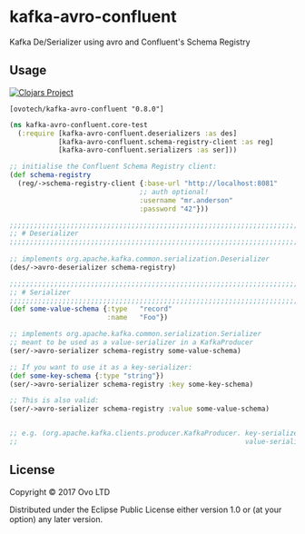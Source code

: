 # kafka-avro-confluent

Kafka De/Serializer using avro and Confluent's Schema Registry


## Usage

[![Clojars Project](https://img.shields.io/clojars/v/ovotech/kafka-avro-confluent.svg)](https://clojars.org/ovotech/kafka-avro-confluent)
```
[ovotech/kafka-avro-confluent "0.8.0"]
```


```clojure
(ns kafka-avro-confluent.core-test
  (:require [kafka-avro-confluent.deserializers :as des]
            [kafka-avro-confluent.schema-registry-client :as reg]
            [kafka-avro-confluent.serializers :as ser]))

;; initialise the Confluent Schema Registry client:
(def schema-registry
  (reg/->schema-registry-client {:base-url "http://localhost:8081"
                                ;; auth optional!
                                :username "mr.anderson"
                                :password "42"}))

;;;;;;;;;;;;;;;;;;;;;;;;;;;;;;;;;;;;;;;;;;;;;;;;;;;;;;;;;;;;;;;;;;;;;;;;;;;;;;;;
;; # Deserializer
;;;;;;;;;;;;;;;;;;;;;;;;;;;;;;;;;;;;;;;;;;;;;;;;;;;;;;;;;;;;;;;;;;;;;;;;;;;;;;;;
 
;; implements org.apache.kafka.common.serialization.Deserializer
(des/->avro-deserializer schema-registry)

;;;;;;;;;;;;;;;;;;;;;;;;;;;;;;;;;;;;;;;;;;;;;;;;;;;;;;;;;;;;;;;;;;;;;;;;;;;;;;;;
;; # Serializer
;;;;;;;;;;;;;;;;;;;;;;;;;;;;;;;;;;;;;;;;;;;;;;;;;;;;;;;;;;;;;;;;;;;;;;;;;;;;;;;;
(def some-value-schema {:type   "record"
                        :name   "Foo"})

;; implements org.apache.kafka.common.serialization.Serializer
;; meant to be used as a value-serializer in a KafkaProducer
(ser/->avro-serializer schema-registry some-value-schema)

;; If you want to use it as a key-serializer:
(def some-key-schema {:type "string"})
(ser/->avro-serializer schema-registry :key some-key-schema)

;; This is also valid:
(ser/->avro-serializer schema-registry :value some-value-schema)


;; e.g. (org.apache.kafka.clients.producer.KafkaProducer. key-serializer
;;                                                        value-serializer)

```


## License

Copyright © 2017 Ovo LTD

Distributed under the Eclipse Public License either version 1.0 or (at
your option) any later version.
